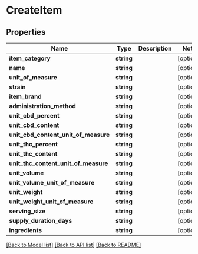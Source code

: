 # CreateItem

## Properties
Name | Type | Description | Notes
------------ | ------------- | ------------- | -------------
**item_category** | **string** |  | [optional] 
**name** | **string** |  | [optional] 
**unit_of_measure** | **string** |  | [optional] 
**strain** | **string** |  | [optional] 
**item_brand** | **string** |  | [optional] 
**administration_method** | **string** |  | [optional] 
**unit_cbd_percent** | **string** |  | [optional] 
**unit_cbd_content** | **string** |  | [optional] 
**unit_cbd_content_unit_of_measure** | **string** |  | [optional] 
**unit_thc_percent** | **string** |  | [optional] 
**unit_thc_content** | **string** |  | [optional] 
**unit_thc_content_unit_of_measure** | **string** |  | [optional] 
**unit_volume** | **string** |  | [optional] 
**unit_volume_unit_of_measure** | **string** |  | [optional] 
**unit_weight** | **string** |  | [optional] 
**unit_weight_unit_of_measure** | **string** |  | [optional] 
**serving_size** | **string** |  | [optional] 
**supply_duration_days** | **string** |  | [optional] 
**ingredients** | **string** |  | [optional] 

[[Back to Model list]](../README.md#documentation-for-models) [[Back to API list]](../README.md#documentation-for-api-endpoints) [[Back to README]](../README.md)



